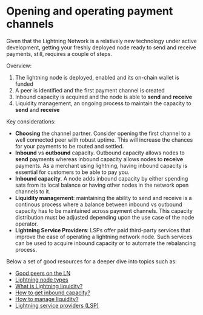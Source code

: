 # Opening and operating payment channels

Given that the Lightning Network is a relatively new technology under active development, getting your freshly deployed node ready to send and receive payments, still, requires a couple of steps. 

Overview: 

1. The lightning node is deployed, enabled and its on-chain wallet is funded
2. A peer is identified and the first payment channel is created
3. Inbound capacity is acquired and the node is able to **send** and **receive**
4. Liquidity management, an ongoing process to maintain the capacity to **send** and **receive**

Key considerations:

- **Choosing** the channel partner. Consider opening the first channel to a well connected peer with robust uptime. This will increase the chances for your payments to be routed and settled.
- **Inbound** vs **outbound** capacity. Outbound capacity allows nodes to **send** payments whereas inbound capacity allows nodes to **receive** payments. As a merchant using lightning, having inbound capacity is essential for customers to be able to pay you.
- **Inbound capacity**. A node adds inbound capacity by either spending sats from its local balance or having other nodes in the network open channels to it.
- **Liquidity management**: maintaining the ability to send and receive is a continous process where a balance between inbound vs outbound capacity has to be maintained across payment channels. This capacity distribution must be adjusted depending upon the use case of the node operator.
- **Lightning Service Providers**: LSPs offer paid third-party services that improve the ease of operating a lightning network node. Such services can be used to acquire inbound capacity or to automate the rebalancing process.

Below a set of good resources for a deeper dive into topics such as: 

- [Good peers on the LN](https://docs.lightning.engineering/the-lightning-network/the-gossip-network/identify-good-peers)
- [Lightning node types](https://bitcoin.design/guide/how-it-works/nodes/#lightning-nodes)
- [What is Lightning liquidity?](https://bitcoin.design/guide/how-it-works/liquidity/)
- [How to get inbound capacity?](https://lightningnetwork.plus/posts/234)
- [How to manage liquidity?](https://docs.lightning.engineering/the-lightning-network/liquidity/manage-liquidity#rebalancing-channels)
- [Lightning service providers (LSP)](https://bitcoin.design/guide/how-it-works/lightning-services/)